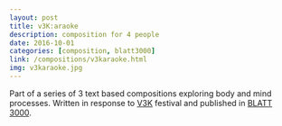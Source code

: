 ```yaml
---
layout: post
title: v3K:araoke
description: composition for 4 people
date: 2016-10-01
categories: [composition, blatt3000]
link: /compositions/v3karaoke.html
img: v3karaoke.jpg
---
```


Part of a series of 3 text based compositions exploring body and mind processes. Written in response to [V3K](http://www.verantwortung3000.de/) festival and published in [BLATT 3000](www.blatt3000.de). 